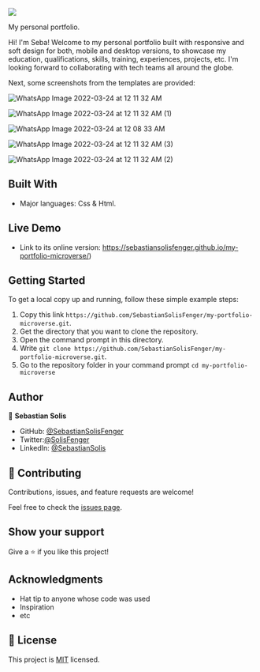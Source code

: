![](https://img.shields.io/badge/Microverse-blueviolet)

My personal portfolio.

Hi! I'm Seba! Welcome to my personal portfolio built with responsive and soft design for both, mobile and desktop versions, to showcase my education, qualifications, skills, training, experiences, projects, etc. I'm looking forward to collaborating with tech teams all around the globe.

Next, some screenshots from the templates are provided:

![WhatsApp Image 2022-03-24 at 12 11 32 AM](https://user-images.githubusercontent.com/88522494/159834914-76fbe5b0-51be-433a-9652-47582bc118c3.jpeg)

![WhatsApp Image 2022-03-24 at 12 11 32 AM (1)](https://user-images.githubusercontent.com/88522494/159834923-b46504c4-a18e-4b23-88a2-e3ca1ddb56d6.jpeg)

![WhatsApp Image 2022-03-24 at 12 08 33 AM](https://user-images.githubusercontent.com/88522494/159834943-f4de8c93-5ce7-41b4-b80e-d4e457fee115.jpeg)

![WhatsApp Image 2022-03-24 at 12 11 32 AM (3)](https://user-images.githubusercontent.com/88522494/159834962-e3dbede9-ef00-4da4-a8cb-5bbe496532bb.jpeg)

![WhatsApp Image 2022-03-24 at 12 11 32 AM (2)](https://user-images.githubusercontent.com/88522494/159834972-6b55091e-80f7-4cee-8662-8b25bc9d6893.jpeg)

## Built With

- Major languages: Css & Html.

## Live Demo

- Link to its online version: https://sebastiansolisfenger.github.io/my-portfolio-microverse/)

## Getting Started

To get a local copy up and running, follow these simple example steps:

1. Copy this link `https://github.com/SebastianSolisFenger/my-portfolio-microverse.git`.
2. Get the directory that you want to clone the repository.
3. Open the command prompt in this directory.
4. Write `git clone https://github.com/SebastianSolisFenger/my-portfolio-microverse.git`.
5. Go to the repository folder in your command prompt `cd my-portfolio-microverse`

## Author

👤 **Sebastian Solis**

- GitHub: [@SebastianSolisFenger](https://github.com/SebastianSolisFenger)
- Twitter:[@SolisFenger](https://twitter.com/SolisFenger)
- LinkedIn: [@SebastianSolis](https://www.linkedin.com/in/sebastian-solis-2712731a5/)

## 🤝 Contributing

Contributions, issues, and feature requests are welcome!

Feel free to check the [issues page](../../issues/).

## Show your support

Give a ⭐️ if you like this project!

## Acknowledgments

- Hat tip to anyone whose code was used
- Inspiration
- etc

## 📝 License

This project is [MIT](./MIT.md) licensed.
